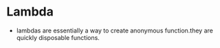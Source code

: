 # Lambda 

- lambdas are essentially a way to create anonymous function.they are quickly disposable functions.

